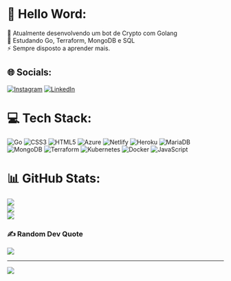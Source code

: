 # 💫 Hello Word:
🔭 Atualmente desenvolvendo um bot de Crypto com Golang <br>🌱 Estudando Go, Terraform, MongoDB e SQL<br>⚡ Sempre disposto a aprender mais.


## 🌐 Socials:
[![Instagram](https://img.shields.io/badge/Instagram-%23E4405F.svg?logo=Instagram&logoColor=white)](https://instagram.com/_israel_filho) [![LinkedIn](https://img.shields.io/badge/LinkedIn-%230077B5.svg?logo=linkedin&logoColor=white)](https://linkedin.com/in/www.linkedin.com/in/israel-filho-4b840318a) 

# 💻 Tech Stack:
![Go](https://img.shields.io/badge/go-%2300ADD8.svg?style=plastic&logo=go&logoColor=white) ![CSS3](https://img.shields.io/badge/css3-%231572B6.svg?style=plastic&logo=css3&logoColor=white) ![HTML5](https://img.shields.io/badge/html5-%23E34F26.svg?style=plastic&logo=html5&logoColor=white) ![Azure](https://img.shields.io/badge/azure-%230072C6.svg?style=plastic&logo=azure-devops&logoColor=white) ![Netlify](https://img.shields.io/badge/netlify-%23000000.svg?style=plastic&logo=netlify&logoColor=#00C7B7) ![Heroku](https://img.shields.io/badge/heroku-%23430098.svg?style=plastic&logo=heroku&logoColor=white) ![MariaDB](https://img.shields.io/badge/MariaDB-003545?style=plastic&logo=mariadb&logoColor=white) ![MongoDB](https://img.shields.io/badge/MongoDB-%234ea94b.svg?style=plastic&logo=mongodb&logoColor=white) ![Terraform](https://img.shields.io/badge/terraform-%235835CC.svg?style=plastic&logo=terraform&logoColor=white) ![Kubernetes](https://img.shields.io/badge/kubernetes-%23326ce5.svg?style=plastic&logo=kubernetes&logoColor=white) ![Docker](https://img.shields.io/badge/docker-%230db7ed.svg?style=plastic&logo=docker&logoColor=white) ![JavaScript](https://img.shields.io/badge/javascript-%23323330.svg?style=plastic&logo=javascript&logoColor=%23F7DF1E)
# 📊 GitHub Stats:
![](https://github-readme-stats.vercel.app/api?username=RaelFilh96&theme=radical&hide_border=false&include_all_commits=true&count_private=true)<br/>
![](https://github-readme-streak-stats.herokuapp.com/?user=RaelFilh96&theme=radical&hide_border=false)<br/>
![](https://github-readme-stats.vercel.app/api/top-langs/?username=RaelFilh96&theme=radical&hide_border=false&include_all_commits=true&count_private=true&layout=compact)

### ✍️ Random Dev Quote
![](https://quotes-github-readme.vercel.app/api?type=horizontal&theme=radical)

---
[![](https://visitcount.itsvg.in/api?id=RaelFilh96&icon=2&color=1)](https://visitcount.itsvg.in)

<!-- Proudly created with GPRM ( https://gprm.itsvg.in ) -->
